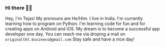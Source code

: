### Hi there 👋🏻

<!--
**TheOriginalTKT/TheOriginalTKT** is a ✨ _special_ ✨ repository because its `README.md` (this file) appears on your GitHub profile.

Here are some ideas to ge

- 🔭 I’m currently working on a Discord Bot
- 🌱 I’m currently learning ...
- 👯 I’m looking to collaborate on ...
- 🤔 I’m looking for help with ...
- 💬 Ask me about ...
- 📫 How to reach me: ...
- 😄 My Pronouns are He/Him
- ⚡ Fun fact: ...
-->
Hey, I'm Tejas! My pronouns are He/Him. I live in India. I'm currently learning how to program on Python. I'm learning code for fun and for creating apps on Android and iOS. My dream is to become a successful app developer one day. You can reach me via droping a mail on `originaltkt.business@gmail.com` Stay safe and have a nice day!
